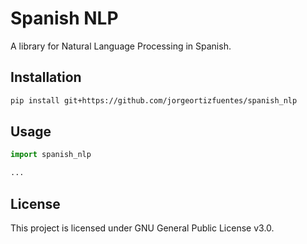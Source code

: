 # Spanish NLP

A library for Natural Language Processing in Spanish.

## Installation

```bash
pip install git+https://github.com/jorgeortizfuentes/spanish_nlp
```

## Usage

```python
import spanish_nlp

...
```

## License

This project is licensed under GNU General Public License v3.0.